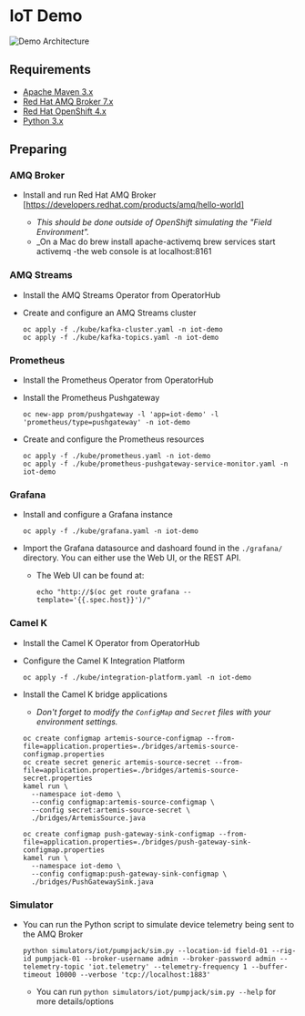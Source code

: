 # IoT Demo

![Demo Architecture](./images/demo_architecture.png)

## Requirements

- [Apache Maven 3.x](http://maven.apache.org)
- [Red Hat AMQ Broker 7.x](https://developers.redhat.com/products/amq/overview)
- [Red Hat OpenShift 4.x](https://developers.redhat.com/products/openshift/getting-started)
- [Python 3.x](https://www.python.org/downloads/)

## Preparing

### AMQ Broker

- Install and run Red Hat AMQ Broker [https://developers.redhat.com/products/amq/hello-world]

  - _This should be done outside of OpenShift simulating the "Field Environment"._
  - _On a Mac do 
                brew install apache-activemq
                brew services start activemq
    -the web console is at localhost:8161

### AMQ Streams

- Install the AMQ Streams Operator from OperatorHub

- Create and configure an AMQ Streams cluster

  ```
  oc apply -f ./kube/kafka-cluster.yaml -n iot-demo
  oc apply -f ./kube/kafka-topics.yaml -n iot-demo
  ```

### Prometheus

- Install the Prometheus Operator from OperatorHub

- Install the Prometheus Pushgateway

  ```
  oc new-app prom/pushgateway -l 'app=iot-demo' -l 'prometheus/type=pushgateway' -n iot-demo
  ```

- Create and configure the Prometheus resources

  ```
  oc apply -f ./kube/prometheus.yaml -n iot-demo
  oc apply -f ./kube/prometheus-pushgateway-service-monitor.yaml -n iot-demo
  ```

### Grafana

- Install and configure a Grafana instance

  ```
  oc apply -f ./kube/grafana.yaml -n iot-demo
  ```

- Import the Grafana datasource and dashoard found in the `./grafana/` directory. You can either use the Web UI, or the REST API.

  - The Web UI can be found at:

    ```
    echo "http://$(oc get route grafana --template='{{.spec.host}}')/"
    ```

### Camel K

- Install the Camel K Operator from OperatorHub

- Configure the Camel K Integration Platform

  ```
  oc apply -f ./kube/integration-platform.yaml -n iot-demo
  ```

- Install the Camel K bridge applications

  - _Don't forget to modify the `ConfigMap` and `Secret` files with your environment settings._

  ```
  oc create configmap artemis-source-configmap --from-file=application.properties=./bridges/artemis-source-configmap.properties
  oc create secret generic artemis-source-secret --from-file=application.properties=./bridges/artemis-source-secret.properties
  kamel run \
    --namespace iot-demo \
    --config configmap:artemis-source-configmap \
    --config secret:artemis-source-secret \
    ./bridges/ArtemisSource.java

  oc create configmap push-gateway-sink-configmap --from-file=application.properties=./bridges/push-gateway-sink-configmap.properties
  kamel run \
    --namespace iot-demo \
    --config configmap:push-gateway-sink-configmap \
    ./bridges/PushGatewaySink.java
  ```

### Simulator

- You can run the Python script to simulate device telemetry being sent to the AMQ Broker

  ```
  python simulators/iot/pumpjack/sim.py --location-id field-01 --rig-id pumpjack-01 --broker-username admin --broker-password admin --telemetry-topic 'iot.telemetry' --telemetry-frequency 1 --buffer-timeout 10000 --verbose 'tcp://localhost:1883'
  ```

  - You can run `python simulators/iot/pumpjack/sim.py --help` for more details/options

